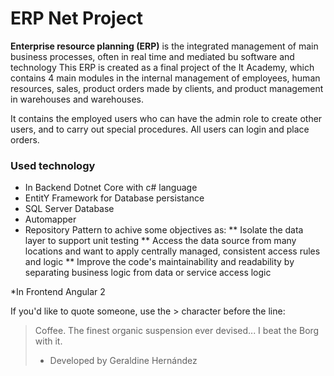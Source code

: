 ﻿# ERP Net Project

**Enterprise resource planning (ERP)** is the integrated management of main business processes, often in real time and mediated bu software and technology
This ERP is created as a final project of the It Academy, which contains 4 main modules in the internal management of employees, human resources, sales, product orders made by clients, and product management in warehouses and warehouses.

It contains the employed users who can have the admin role to create other users, and to carry out special procedures. All users can login and place orders.

### Used technology

* In Backend Dotnet Core with c# language
* EntitY Framework for Database persistance
* SQL Server Database
* Automapper
* Repository Pattern to achive some objectives as: 
** Isolate the data layer to support unit testing
**  Access the data source from many locations and want to apply centrally managed, consistent access rules and logic
** Improve the code's maintainability and readability by separating business logic from data or service access logic

*In Frontend Angular 2

If you'd like to quote someone, use the > character before the line:

> Coffee. The finest organic suspension ever devised... I beat the Borg with it.
> - Developed by Geraldine Hernández
